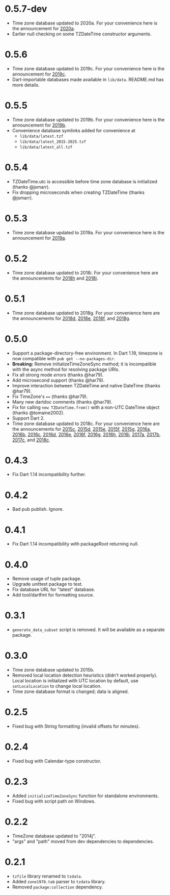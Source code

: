 # 0.5.7-dev

- Time zone database updated to 2020a. For your convenience here is the
  announcement for [2020a].
- Earlier null checking on some TZDateTime constructor arguments.

[2020a]: http://mm.icann.org/pipermail/tz-announce/2020-April/000058.html

# 0.5.6

- Time zone database updated to 2019c. For your convenience here is the
  announcement for [2019c].
- Dart-importable databases made available in `lib/data`. README.md has more
  details.

[2019c]: http://mm.icann.org/pipermail/tz-announce/2019-September/000057.html

# 0.5.5

- Time zone database updated to 2019b. For your convenience here is the
  announcement for [2019b].
- Convenience database symlinks added for convenience at
  - `lib/data/latest.tzf`
  - `lib/data/latest_2015-2025.tzf`
  - `lib/data/latest_all.tzf`

[2019b]: http://mm.icann.org/pipermail/tz-announce/2019-July/000056.html

# 0.5.4

- TZDateTime.utc is accessible before time zone database is initialized (thanks
  @jsmarr).
- Fix dropping microseconds when creating TZDateTime (thanks @jsmarr).

# 0.5.3

- Time zone database updated to 2019a. For your convenience here is the
  announcement for [2019a].

[2019a]: http://mm.icann.org/pipermail/tz-announce/2019-March/000055.html

# 0.5.2

- Time zone database updated to 2018i. For your convenience here are the
  announcements for [2018h] and [2018i].

[2018h]: http://mm.icann.org/pipermail/tz-announce/2018-December/000053.html
[2018i]: http://mm.icann.org/pipermail/tz-announce/2018-December/000054.html

# 0.5.1

- Time zone database updated to 2018g. For your convenience here are the
  announcements for [2018d], [2018e], [2018f], and [2018g].

[2018d]: http://mm.icann.org/pipermail/tz-announce/2018-March/000049.html
[2018e]: http://mm.icann.org/pipermail/tz-announce/2018-May/000050.html
[2018f]: http://mm.icann.org/pipermail/tz-announce/2018-October/000051.html
[2018g]: http://mm.icann.org/pipermail/tz-announce/2018-October/000052.html

# 0.5.0

- Support a package-directory-free environment. In Dart 1.19, timezone is now
  compatible with `pub get --no-packages-dir`.
- **Breaking:** Remove initializeTimeZoneSync method; it is incompatible with
  the async method for resolving package URIs.
- Fix all strong mode _errors_ (thanks @har79).
- Add microsecond support (thanks @har79).
- Improve interaction between TZDateTime and native DateTime (thanks @har79).
- Fix TimeZone's `==` (thanks @har79).
- Many new dartdoc comments (thanks @har79).
- Fix for calling `new TZDateTime.from()` with a non-UTC DateTime object
  (thanks @tomaine2002).
- Support Dart 2.
- Time zone database updated to 2018c. For your convenience here are the
  announcements for [2015c], [2015d], [2015e], [2015f], [2015g], [2016a],
  [2016b], [2016c], [2016d], [2016e], [2016f], [2016g], [2016h], [2016i],
  [2017a], [2017b], [2017c], and [2018c].

[2015c]: http://mm.icann.org/pipermail/tz-announce/2015-April/000030.html
[2015d]: http://mm.icann.org/pipermail/tz-announce/2015-April/000031.html
[2015e]: http://mm.icann.org/pipermail/tz-announce/2015-June/000032.html
[2015f]: http://mm.icann.org/pipermail/tz-announce/2015-August/000033.html
[2015g]: http://mm.icann.org/pipermail/tz-announce/2015-October/000034.html
[2016a]: http://mm.icann.org/pipermail/tz-announce/2016-January/000035.html
[2016b]: http://mm.icann.org/pipermail/tz-announce/2016-March/000036.html
[2016c]: http://mm.icann.org/pipermail/tz-announce/2016-March/000037.html
[2016d]: http://mm.icann.org/pipermail/tz-announce/2016-April/000038.html
[2016e]: http://mm.icann.org/pipermail/tz-announce/2016-June/000039.html
[2016f]: http://mm.icann.org/pipermail/tz-announce/2016-July/000040.html
[2016g]: http://mm.icann.org/pipermail/tz-announce/2016-September/000041.html
[2016h]: http://mm.icann.org/pipermail/tz-announce/2016-October/000042.html
[2016i]: http://mm.icann.org/pipermail/tz-announce/2016-November/000043.html
[2017a]: http://mm.icann.org/pipermail/tz-announce/2017-February/000045.html
[2017b]: http://mm.icann.org/pipermail/tz-announce/2017-March/000046.html
[2017c]: http://mm.icann.org/pipermail/tz-announce/2017-October/000047.html
[2018c]: http://mm.icann.org/pipermail/tz-announce/2018-January/000048.html

# 0.4.3

- Fix Dart 1.14 incompatibility further.

# 0.4.2

- Bad pub publish. Ignore.

# 0.4.1

- Fix Dart 1.14 incompatibility with packageRoot returning null.

# 0.4.0

- Remove usage of tuple package.
- Upgrade unittest package to test.
- Fix database URL for "latest" database.
- Add tool/dartfmt for formatting source.

# 0.3.1

- `generate_data_subset` script is removed. It will be available as a
  separate package.

# 0.3.0

- Time zone database updated to 2015b.
- Removed local location detection heuristics (didn't worked properly).
  Local location is initialized with UTC location by default, use
  `setLocalLocation` to change local location.
- Time zone database format is changed; data is aligned.

# 0.2.5

- Fixed bug with String formatting (invalid offsets for minutes).

# 0.2.4

- Fixed bug with Calendar-type constructor.

# 0.2.3

- Added `initializeTimeZoneSync` function for standalone environments.
- Fixed bug with script path on Windows.

# 0.2.2

- TimeZone database updated to "2014j".
- "args" and "path" moved from dev dependencies to dependencies.

# 0.2.1

- `tzfile` library renamed to `tzdata`.
- Added `zone1970.tab` parser to `tzdata` library.
- Removed `package:collection` dependency.
